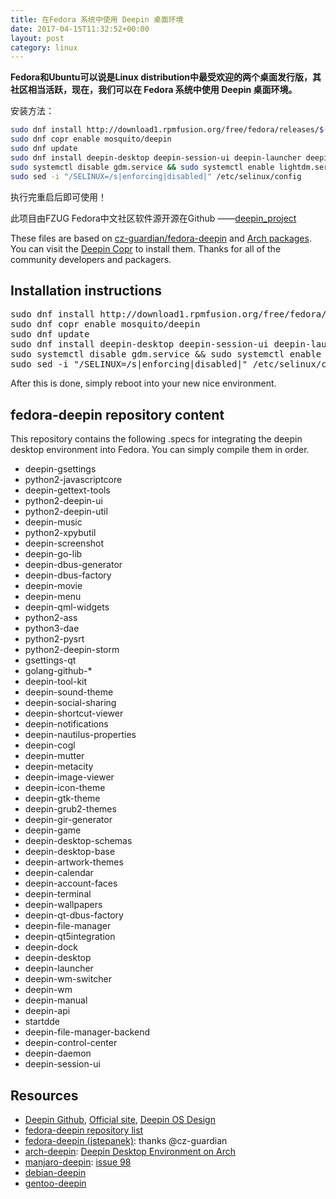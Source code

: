 ```yaml
---
title: 在Fedora 系统中使用 Deepin 桌面环境
date: 2017-04-15T11:32:52+00:00
layout: post
category: linux
---
```


**Fedora和Ubuntu可以说是Linux distribution中最受欢迎的两个桌面发行版，其社区相当活跃，现在，我们可以在 Fedora 系统中使用 Deepin 桌面环境。**

安装方法：
```zsh
sudo dnf install http://download1.rpmfusion.org/free/fedora/releases/$(rpm -E %fedora)/Everything/$(uname -i)/os/Packages/r/rpmfusion-free-release-$(rpm -E %fedora)-1.noarch.rpm
sudo dnf copr enable mosquito/deepin
sudo dnf update
sudo dnf install deepin-desktop deepin-session-ui deepin-launcher deepin-screenshot deepin-terminal
sudo systemctl disable gdm.service && sudo systemctl enable lightdm.service (optional, gdm also available)
sudo sed -i "/SELINUX=/s|enforcing|disabled|" /etc/selinux/config
```

执行完重启后即可使用！

此项目由FZUG Fedora中文社区软件源开源在Github ——<a href="https://github.com/FZUG/repo/tree/master/rpms/deepin_project">deepin_project</a>

These files are based on <a href="https://github.com/cz-guardian/fedora-deepin/">cz-guardian/fedora-deepin</a> and <a href="https://www.archlinux.org/packages/?q=deepin">Arch packages</a>. You can visit the <a href="https://copr.fedorainfracloud.org/coprs/mosquito/deepin/">Deepin Copr</a> to install them. Thanks for all of the community developers and packagers.
<h2><a id="user-content-installation-instructions" class="anchor" href="https://github.com/FZUG/repo/tree/master/rpms/deepin_project#installation-instructions"></a>Installation instructions</h2>
<pre class="lang:js decode:true">sudo dnf install http://download1.rpmfusion.org/free/fedora/releases/$(rpm -E %fedora)/Everything/$(uname -i)/os/Packages/r/rpmfusion-free-release-$(rpm -E %fedora)-1.noarch.rpm
sudo dnf copr enable mosquito/deepin
sudo dnf update
sudo dnf install deepin-desktop deepin-session-ui deepin-launcher deepin-screenshot deepin-terminal
sudo systemctl disable gdm.service &amp;&amp; sudo systemctl enable lightdm.service (optional, gdm also available)
sudo sed -i "/SELINUX=/s|enforcing|disabled|" /etc/selinux/config</pre>
After this is done, simply reboot into your new nice environment.
<h2><a id="user-content-fedora-deepin-repository-content" class="anchor" href="https://github.com/FZUG/repo/tree/master/rpms/deepin_project#fedora-deepin-repository-content"></a>fedora-deepin repository content</h2>
This repository contains the following .specs for integrating the deepin desktop environment into Fedora. You can simply compile them in order.
<ul>
 	<li>deepin-gsettings</li>
 	<li>python2-javascriptcore</li>
 	<li>deepin-gettext-tools</li>
 	<li>python2-deepin-ui</li>
 	<li>python2-deepin-util</li>
 	<li>deepin-music</li>
 	<li>python2-xpybutil</li>
 	<li>deepin-screenshot</li>
 	<li>deepin-go-lib</li>
 	<li>deepin-dbus-generator</li>
 	<li>deepin-dbus-factory</li>
 	<li>deepin-movie</li>
 	<li>deepin-menu</li>
 	<li>deepin-qml-widgets</li>
 	<li>python2-ass</li>
 	<li>python3-dae</li>
 	<li>python2-pysrt</li>
 	<li>python2-deepin-storm</li>
 	<li>gsettings-qt</li>
 	<li>golang-github-*</li>
 	<li>deepin-tool-kit</li>
 	<li>deepin-sound-theme</li>
 	<li>deepin-social-sharing</li>
 	<li>deepin-shortcut-viewer</li>
 	<li>deepin-notifications</li>
 	<li>deepin-nautilus-properties</li>
 	<li>deepin-cogl</li>
 	<li>deepin-mutter</li>
 	<li>deepin-metacity</li>
 	<li>deepin-image-viewer</li>
 	<li>deepin-icon-theme</li>
 	<li>deepin-gtk-theme</li>
 	<li>deepin-grub2-themes</li>
 	<li>deepin-gir-generator</li>
 	<li>deepin-game</li>
 	<li>deepin-desktop-schemas</li>
 	<li>deepin-desktop-base</li>
 	<li>deepin-artwork-themes</li>
 	<li>deepin-calendar</li>
 	<li>deepin-account-faces</li>
 	<li>deepin-terminal</li>
 	<li>deepin-wallpapers</li>
 	<li>deepin-qt-dbus-factory</li>
 	<li>deepin-file-manager</li>
 	<li>deepin-qt5integration</li>
 	<li>deepin-dock</li>
 	<li>deepin-desktop</li>
 	<li>deepin-launcher</li>
 	<li>deepin-wm-switcher</li>
 	<li>deepin-wm</li>
 	<li>deepin-manual</li>
 	<li>deepin-api</li>
 	<li>startdde</li>
 	<li>deepin-file-manager-backend</li>
 	<li>deepin-control-center</li>
 	<li>deepin-daemon</li>
 	<li>deepin-session-ui</li>
</ul>
<h2><a id="user-content-resources" class="anchor" href="https://github.com/FZUG/repo/tree/master/rpms/deepin_project#resources"></a>Resources</h2>
<ul>
 	<li><a href="https://github.com/linuxdeepin/">Deepin Github</a>, <a href="https://www.deepin.org/en/">Official site</a>, <a href="https://my.oschina.net/ManateeLazyCat/blog/831104">Deepin OS Design</a></li>
 	<li><a href="https://copr.fedorainfracloud.org/coprs/mosquito/deepin/packages/">fedora-deepin repository list</a></li>
 	<li><a href="https://github.com/cz-guardian/fedora-deepin/">fedora-deepin (jstepanek)</a>: thanks @cz-guardian</li>
 	<li><a href="https://github.com/fasheng/arch-deepin/">arch-deepin</a>: <a href="https://bbs.archlinux.org/viewtopic.php?id=181861">Deepin Desktop Environment on Arch</a></li>
 	<li><a href="https://github.com/manjaro/packages-community/">manjaro-deepin</a>: <a href="https://github.com/fasheng/arch-deepin/issues/98">issue 98</a></li>
 	<li><a href="https://github.com/debiancn/repo/issues/31">debian-deepin</a></li>
 	<li><a href="https://github.com/zhtengw/deepin-overlay/">gentoo-deepin</a></li>
</ul>
